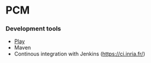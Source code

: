 PCM
===

### Development tools
 * [Play](https://www.playframework.com/)
 * Maven
 * Continous integration with Jenkins (https://ci.inria.fr/)
